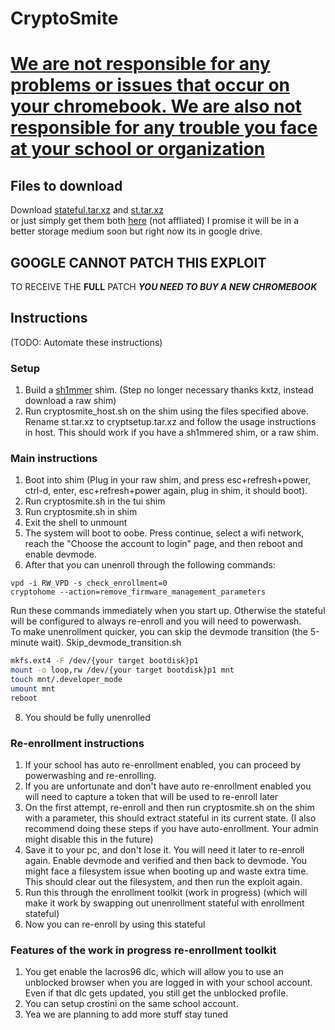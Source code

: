 # CryptoSmite

# **<u>We are not responsible for any problems or issues that occur on your chromebook. We are also not responsible for any trouble you face at your school or organization</u>**
## Files to download
Download [stateful.tar.xz](https://drive.google.com/file/d/19-NPB9Mukn6JdHZ7FUUn4QwEKMMh85C1/view?usp=sharing) and [st.tar.xz](https://drive.google.com/file/d/1YlgNDslOIrOAQJuQ-AoL0FuE7Xve71Co/view?usp=sharing)  
or just simply get them both [here](https://fwbasher.netlify.app/) (not affliated)
I promise it will be in a better storage medium soon but right now its in google drive.  
## **GOOGLE CANNOT PATCH THIS EXPLOIT**  
TO RECEIVE THE **FULL** PATCH ***YOU NEED TO BUY A NEW CHROMEBOOK***

## Instructions
(TODO: Automate these instructions)
### Setup
1. Build a [sh1mmer](https://osu.bio/builder) shim. (Step no longer necessary thanks kxtz, instead download a raw shim)
2. Run cryptosmite_host.sh on the shim using the files specified above. Rename st.tar.xz to cryptsetup.tar.xz and follow the usage instructions in host. This should work if you have a sh1mmered shim, or a raw shim.
### Main instructions
1. Boot into shim (Plug in your raw shim, and press esc+refresh+power, ctrl-d, enter, esc+refresh+power again, plug in shim, it should boot).
2. Run cryptosmite.sh in the tui shim
3. Run cryptosmite.sh in shim
5. Exit the shell to unmount
6. The system will boot to oobe. Press continue, select a wifi network, reach the "Choose the account to login" page, and then reboot and enable devmode.
7. After that you can unenroll through the following commands:
```
vpd -i RW_VPD -s check_enrollment=0
cryptohome --action=remove_firmware_management_parameters
```
Run these commands immediately when you start up. Otherwise the stateful will be configured to always re-enroll and you will need to powerwash.  
To make unenrollment quicker, you can skip the devmode transition (the 5-minute wait).
Skip_devmode_transition.sh
```bash
mkfs.ext4 -F /dev/{your target bootdisk}p1
mount -o loop,rw /dev/{your target bootdisk}p1 mnt
touch mnt/.developer_mode
umount mnt
reboot
```
8. You should be fully unenrolled
### Re-enrollment instructions
1. If your school has auto re-enrollment enabled, you can proceed by powerwashing and re-enrolling.
2. If you are unfortunate and don't have auto re-enrollment enabled you will need to capture a token that will be used to re-enroll later
3. On the first attempt, re-enroll and then run cryptosmite.sh on the shim with a parameter, this should extract stateful in its current state. (I also recommend doing these steps if you have auto-enrollment. Your admin might disable this in the future)
4. Save it to your pc, and don't lose it. You will need it later to re-enroll again. Enable devmode and verified and then back to devmode. You might face a filesystem issue when booting up and waste extra time. This should clear out the filesystem, and then run the exploit again.
5. Run this through the enrollment toolkit (work in progress) (which will make it work by swapping out unenrollment stateful with enrollment stateful)
7. Now you can re-enroll by using this stateful

### Features of the work in progress re-enrollment toolkit
1. You get enable the lacros96 dlc, which will allow you to use an unblocked browser when you are logged in with your school account. Even if that dlc gets updated, you still get the unblocked profile.
2. You can setup crostini on the same school account.
3. Yea we are planning to add more stuff stay tuned
